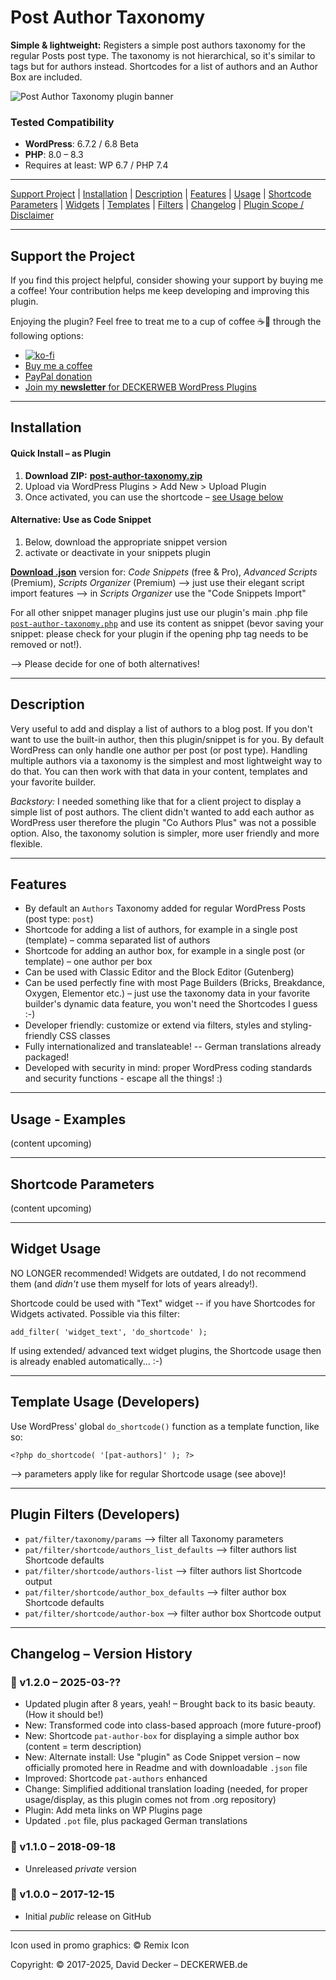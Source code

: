 # Post Author Taxonomy

**Simple & lightweight:** Registers a simple post authors taxonomy for the regular Posts post type. The taxonomy is not hierarchical, so it's similar to tags but for authors instead. Shortcodes for a list of authors and an Author Box are included.

![Post Author Taxonomy plugin banner](https://repository-images.githubusercontent.com/36257371/b329de67-e904-47d5-998d-0031c49f59a1)

### Tested Compatibility
- **WordPress**: 6.7.2 / 6.8 Beta
- **PHP**: 8.0 – 8.3
- Requires at least: WP 6.7 / PHP 7.4

---

[Support Project](#support-the-project) | [Installation](#installation) | [Description](#description) | [Features](#features) | [Usage](#usage---examples) | [Shortcode Parameters](#shortcode-parameters) | [Widgets](#widget-usage) | [Templates](#template-usage-developers) | [Filters](#plugin-filters-developers) | [Changelog](#changelog--version-history) | [Plugin Scope / Disclaimer](#plugin-scope--disclaimer)

---

## Support the Project

If you find this project helpful, consider showing your support by buying me a coffee! Your contribution helps me keep developing and improving this plugin.

Enjoying the plugin? Feel free to treat me to a cup of coffee ☕🙂 through the following options:

- [![ko-fi](https://ko-fi.com/img/githubbutton_sm.svg)](https://ko-fi.com/W7W81BNTZE)
- [Buy me a coffee](https://buymeacoffee.com/daveshine)
- [PayPal donation](https://paypal.me/deckerweb)
- [Join my **newsletter** for DECKERWEB WordPress Plugins](https://eepurl.com/gbAUUn)

---

## Installation

#### **Quick Install – as Plugin**
1. **Download ZIP:** [**post-author-taxonomy.zip**](https://github.com/deckerweb/post-author-taxonomy/releases/latest/download/post-author-taxonomy.zip)
2. Upload via WordPress Plugins > Add New > Upload Plugin
3. Once activated, you can use the shortcode – [see Usage below](#usage---examples)
 
#### **Alternative: Use as Code Snippet**
1. Below, download the appropriate snippet version
2. activate or deactivate in your snippets plugin

[**Download .json**](https://github.com/deckerweb/post-author-taxonomy/releases/latest/download/ddw-post-author-taxonomy.code-snippets.json) version for: _Code Snippets_ (free & Pro), _Advanced Scripts_ (Premium), _Scripts Organizer_ (Premium)
--> just use their elegant script import features
--> in _Scripts Organizer_ use the "Code Snippets Import"

For all other snippet manager plugins just use our plugin's main .php file [`post-author-taxonomy.php`](https://github.com/deckerweb/post-author-taxonomy/blob/master/post-author-taxonomy.php) and use its content as snippet (bevor saving your snippet: please check for your plugin if the opening php tag needs to be removed or not!).

--> Please decide for one of both alternatives!

---

## Description

Very useful to add and display a list of authors to a blog post. If you don't want to use the built-in author, then this plugin/snippet is for you. By default WordPress can only handle one author per post (or post type). Handling multiple authors via a taxonomy is the simplest and most lightweight way to do that. You can then work with that data in your content, templates and your favorite builder.

*Backstory:* I needed something like that for a client project to display a simple list of post authors. The client didn't wanted to add each author as WordPress user therefore the plugin "Co Authors Plus" was not a possible option. Also, the taxonomy solution is simpler, more user friendly and more flexible.

---

## Features

* By default an `Authors` Taxonomy added for regular WordPress Posts (post type: `post`)
* Shortcode for adding a list of authors, for example in a single post (template) – comma separated list of authors
* Shortcode for adding an author box, for example in a single post (or template) – one author per box
* Can be used with Classic Editor and the Block Editor (Gutenberg)
* Can be used perfectly fine with most Page Builders (Bricks, Breakdance, Oxygen, Elementor etc.) – just use the taxonomy data in your favorite builder's dynamic data feature, you won't need the Shortcodes I guess :-)
* Developer friendly: customize or extend via filters, styles and styling-friendly CSS classes
* Fully internationalized and translateable! -- German translations already packaged!
* Developed with security in mind: proper WordPress coding standards and security functions - escape all the things! :)

---

## Usage - Examples

(content upcoming)

---

## Shortcode Parameters

(content upcoming)

---

## Widget Usage

NO LONGER recommended! Widgets are outdated, I do not recommend them (and _didn't_ use them myself for lots of years already!).

Shortcode could be used with "Text" widget -- if you have Shortcodes for Widgets activated. Possible via this filter:
```
add_filter( 'widget_text', 'do_shortcode' );
```
If using extended/ advanced text widget plugins, the Shortcode usage then is already enabled automatically... :-)

---

## Template Usage (Developers)

Use WordPress' global `do_shortcode()` function as a template function, like so:
```
<?php do_shortcode( '[pat-authors]' ); ?>
```
--> parameters apply like for regular Shortcode usage (see above)!

---

## Plugin Filters (Developers)

* `pat/filter/taxonomy/params` --> filter all Taxonomy parameters
* `pat/filter/shortcode/authors_list_defaults` --> filter authors list Shortcode defaults
* `pat/filter/shortcode/authors-list` --> filter authors list Shortcode output
* `pat/filter/shortcode/author_box_defaults` --> filter author box Shortcode defaults
* `pat/filter/shortcode/author-box` --> filter author box Shortcode output

---

## Changelog – Version History

### 🎉 v1.2.0 – 2025-03-??
* Updated plugin after 8 years, yeah! – Brought back to its basic beauty. (How it should be!)
* New: Transformed code into class-based approach (more future-proof)
* New: Shortcode `pat-author-box` for displaying a simple author box (content = term description)
* New: Alternate install: Use "plugin" as Code Snippet version – now officially promoted here in Readme and with downloadable `.json` file
* Improved: Shortcode `pat-authors` enhanced
* Change: Simplified additional translation loading (needed, for proper usage/display, as this plugin comes not from .org repository)
* Plugin: Add meta links on WP Plugins page
* Updated `.pot` file, plus packaged German translations


### 🎉 v1.1.0 – 2018-09-18
* Unreleased _private_ version


### 🎉 v1.0.0 – 2017-12-15
* Initial _public_ release on GitHub

---

Icon used in promo graphics: © Remix Icon

Copyright: © 2017-2025, David Decker – DECKERWEB.de

